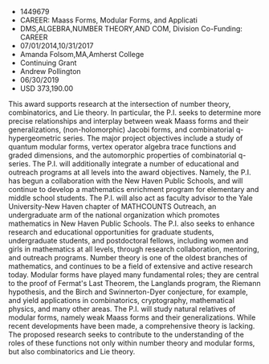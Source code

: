 
* 1449679
* CAREER: Maass Forms, Modular Forms, and Applicati
* DMS,ALGEBRA,NUMBER THEORY,AND COM, Division Co-Funding: CAREER
* 07/01/2014,10/31/2017
* Amanda Folsom,MA,Amherst College
* Continuing Grant
* Andrew Pollington
* 06/30/2019
* USD 373,190.00

This award supports research at the intersection of number theory,
combinatorics, and Lie theory. In particular, the P.I. seeks to determine more
precise relationships and interplay between weak Maass forms and their
generalizations, (non-holomorphic) Jacobi forms, and combinatorial
q-hypergeometric series. The major project objectives include a study of quantum
modular forms, vertex operator algebra trace functions and graded dimensions,
and the automorphic properties of combinatorial q-series. The P.I. will
additionally integrate a number of educational and outreach programs at all
levels into the award objectives. Namely, the P.I. has begun a collaboration
with the New Haven Public Schools, and will continue to develop a mathematics
enrichment program for elementary and middle school students. The P.I. will also
act as faculty advisor to the Yale University-New Haven chapter of MATHCOUNTS
Outreach, an undergraduate arm of the national organization which promotes
mathematics in New Haven Public Schools. The P.I. also seeks to enhance research
and educational opportunities for graduate students, undergraduate students, and
postdoctoral fellows, including women and girls in mathematics at all levels,
through research collaboration, mentoring, and outreach programs. Number theory
is one of the oldest branches of mathematics, and continues to be a field of
extensive and active research today. Modular forms have played many fundamental
roles; they are central to the proof of Fermat's Last Theorem, the Langlands
program, the Riemann hypothesis, and the Birch and Swinnerton-Dyer conjecture,
for example, and yield applications in combinatorics, cryptography, mathematical
physics, and many other areas. The P.I. will study natural relatives of modular
forms, namely weak Maass forms and their generalizations. While recent
developments have been made, a comprehensive theory is lacking. The proposed
research seeks to contribute to the understanding of the roles of these
functions not only within number theory and modular forms, but also
combinatorics and Lie theory.
